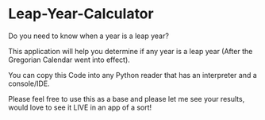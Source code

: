 # Leap-Year-Calculator
Do you need to know when a year is a leap year?

This application will help you determine if any year is a leap year (After the Gregorian Calendar went into effect).

You can copy this Code into any Python reader that has an interpreter and a console/IDE.

Please feel free to use this as a base and please let me see your results, would love to see it LIVE in an app of a sort!
